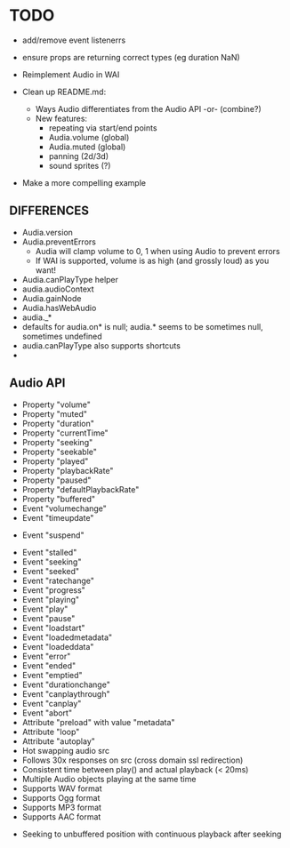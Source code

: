 # TODO

* add/remove event listenerrs
* ensure props are returning correct types (eg duration NaN)

* Reimplement Audio in WAI
* Clean up README.md:
	* Ways Audio differentiates from the Audio API
		-or- (combine?)
	* New features:
		- repeating via start/end points
		- Audia.volume (global)
		- Audia.muted (global)
		- panning (2d/3d)
		- sound sprites (?)
* Make a more compelling example

## DIFFERENCES

* Audia.version
* Audia.preventErrors
	- Audia will clamp volume to 0, 1 when using Audio to prevent errors
	- If WAI is supported, volume is as high (and grossly loud) as you want!
* Audia.canPlayType helper
* audia.audioContext
* Audia.gainNode
* Audia.hasWebAudio
* audia._*
* defaults for audia.on* is null; audia.* seems to be sometimes null, sometimes undefined
* audia.canPlayType also supports shortcuts
* 

## Audio API

+ Property "volume"
+ Property "muted"
+ Property "duration"
+ Property "currentTime"
+ Property "seeking"
+ Property "seekable"
+ Property "played"
+ Property "playbackRate"
+ Property "paused"
+ Property "defaultPlaybackRate"
+ Property "buffered"
+ Event "volumechange"
+ Event "timeupdate"
- Event "suspend"
+ Event "stalled"
+ Event "seeking"
+ Event "seeked"
+ Event "ratechange"
+ Event "progress"
+ Event "playing"
+ Event "play"
+ Event "pause"
+ Event "loadstart"
+ Event "loadedmetadata"
+ Event "loadeddata"
+ Event "error"
+ Event "ended"
+ Event "emptied"
+ Event "durationchange"
+ Event "canplaythrough"
+ Event "canplay"
+ Event "abort"
+ Attribute "preload" with value "metadata"
+ Attribute "loop"
+ Attribute "autoplay"
+ Hot swapping audio src
+ Follows 30x responses on src (cross domain ssl redirection)
+ Consistent time between play() and actual playback (&lt; 20ms)
+ Multiple Audio objects playing at the same time
+ Supports WAV format
+ Supports Ogg format
+ Supports MP3 format
+ Supports AAC format
- Seeking to unbuffered position with continuous playback after seeking
